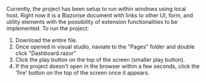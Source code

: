 Currently, the project has been setup to run within windows using local host. Right now it is a Blazorise document with links to other UI, form, and utility elements with the possibility of extension functionalities to be implemented.
To run the project: 
1. Download the entire file.
2. Once opened in visual studio, naviate to the "Pages" folder and double click "Dashboard.razor"
3. Click the play button on the top of the screen (smaller play button).
4. If the project doesn't open in the browser within a few seconds, click the 'fire' button on the top of the screen once it appears. 
